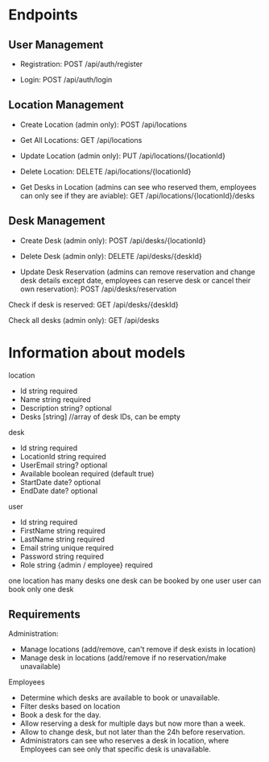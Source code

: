 # Endpoints

## User Management

- Registration:
POST /api/auth/register

- Login:
POST /api/auth/login

## Location Management

- Create Location (admin only):
POST /api/locations

- Get All Locations:
GET /api/locations

- Update Location (admin only):
PUT /api/locations/{locationId}

- Delete Location:
DELETE /api/locations/{locationId}

- Get Desks in Location (admins can see who reserved them, employees can only see if they are aviable):
GET /api/locations/{locationId}/desks

## Desk Management

- Create Desk (admin only):
POST /api/desks/{locationId}

- Delete Desk (admin only):
DELETE /api/desks/{deskId}

- Update Desk Reservation
(admins can remove reservation and change desk details except date, employees can reserve desk or cancel their own reservation):
POST /api/desks/reservation

Check if desk is reserved:
GET /api/desks/{deskId}

Check all desks (admin only):
GET /api/desks


# Information about models

location
- Id string required
- Name string required
- Description string? optional
- Desks [string] //array of desk IDs, can be empty

desk
- Id string required
- LocationId string required
- UserEmail string? optional
- Available boolean required (default true)
- StartDate date? optional
- EndDate date? optional

user
- Id string required
- FirstName string required
- LastName string required
- Email string unique required
- Password string required
- Role string {admin / employee} required

one location has many desks
one desk can be booked by one user
user can book only one desk

## Requirements
Administration:
- Manage locations (add/remove, can't remove if desk exists in location)
- Manage desk in locations (add/remove if no reservation/make unavailable)

Employees
- Determine which desks are available to book or unavailable.
- Filter desks based on location
- Book a desk for the day.
- Allow reserving a desk for multiple days but now more than a week.
- Allow to change desk, but not later than the 24h before reservation.
- Administrators can see who reserves a desk in location, where Employees can see only that specific desk is unavailable.

